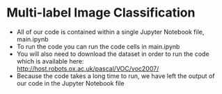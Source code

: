 # Multi-label Image Classification
 - All of our code is contained within a single Jupyter Notebook file, main.ipynb
 - To run the code you can run the code cells in main.ipynb
 - You will also need to download the dataset in order to run the code which is available here:  http://host.robots.ox.ac.uk/pascal/VOC/voc2007/
 - Because the code takes a long time to run, we have left the output of our code in the Jupyter Notebook file
